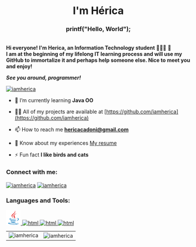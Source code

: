 <h1 align="center">I'm Hérica</h1>
<h3 align="center">printf("Hello, World");</h3>

<br>**Hi everyone! I'm Herica, an Information Technology student** 👩🏻‍💻 💙
<br>
**I am at the beginning of my lifelong IT learning process and will use my GitHub to immortalize it and perhaps help someone else. Nice to meet you and enjoy!**

**_See you around, programmer!_**

<p align="left"> <a href="https://github.com/ryo-ma/github-profile-trophy"><img src="https://github-profile-trophy.vercel.app/?username=iamherica&theme=alduin" alt="iamherica" /></a> </p>

- 🌱 I’m currently learning **Java OO**

- 👨‍💻 All of my projects are available at [https://github.com/iamherica](https://github.com/iamherica)

- 📫 How to reach me **<a target="_top" href="mailto:hericacadoni@gmail.com">hericacadoni@gmail.com</a>**

- 📄 Know about my experiences [My resume](https://drive.google.com/file/d/1h_KrWbYUBVQDHurx13S-r9clSewdOGk-/view?usp=sharing)

- ⚡ Fun fact **I like birds and cats**

<h3 align="left">Connect with me:</h3>
<p align="left">
<a href="https://www.linkedin.com/in/h%C3%A9rica-cadoni-35519a198" target="blank"><img align="center" src="https://cdn.jsdelivr.net/npm/simple-icons@3.0.1/icons/linkedin.svg" alt="iamherica" height="30" width="40" /></a>
<a href="https://www.instagram.com/iamhericaa/" target="blank"><img align="center" src="https://cdn.jsdelivr.net/npm/simple-icons@3.0.1/icons/instagram.svg" alt="iamherica" height="30" width="40" /></a>
</p>

<h3 align="left">Languages and Tools:</h3>
<a href="https://www.java.com" target="_blank"> <img src="https://raw.githubusercontent.com/devicons/devicon/master/icons/java/java-original.svg" alt="java" width="40" height="40"/> </a>
<a href="https://www.w3schools.in/c-tutorial/intro/" target="_blank"> <img src="https://cdn.iconscout.com/icon/free/png-512/c-programming-569564.png" alt="html" width="" height="40"/> </a>
<a href="https://www.w3schools.com/html/" target="_blank"> <img src="https://www.w3.org/html/logo/downloads/HTML5_Logo_512.png" alt="html" width="40" height="40"/> </a>
<a href="https://www.w3schools.com/css/" target="_blank"> <img src="https://upload.wikimedia.org/wikipedia/commons/thumb/d/d5/CSS3_logo_and_wordmark.svg/363px-CSS3_logo_and_wordmark.svg.png" alt="html" width="" height="40"/> </a>

<center>
<table>
  <tr>
      <td><img align="left" src="https://github-readme-stats.vercel.app/api/top-langs/?username=iamherica&layout=compact&theme=midnight-purple" alt="iamherica" /></td>
      <td><img align="center" src="https://github-readme-stats.vercel.app/api?username=iamherica&show_icons=true&locale=en&theme=midnight-purple" alt="iamherica" /></td>
  </tr>  
</table>
</center>

